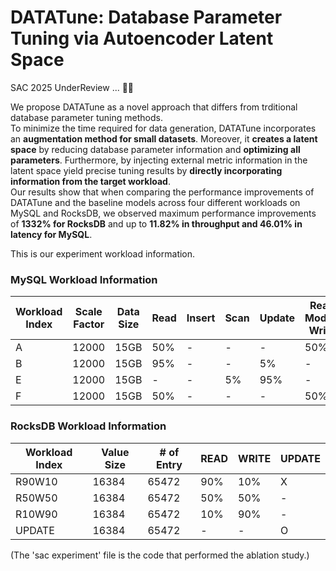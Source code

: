 # DATATune: Database Parameter Tuning via Autoencoder Latent Space
SAC 2025 UnderReview ... 😵‍💫

We propose DATATune as a novel approach that differs from trditional database parameter tuning methods.  
To minimize the time required for data generation, DATATune incorporates an **augmentation method for small datasets**. Moreover, it **creates a latent space** by reducing database parameter information and **optimizing all parameters**. Furthermore, by injecting external metric information in the latent space yield precise tuning results by **directly incorporating information from the target workload**.  
Our results show that when comparing the performance improvements of DATATune and the baseline models across four different workloads on MySQL and RocksDB, we observed maximum performance improvements of **1332% for RocksDB** and up to **11.82% in throughput and 46.01% in latency for MySQL**.


This is our experiment workload information.  
### MySQL Workload Information

| Workload Index | Scale Factor | Data Size | Read  | Insert | Scan | Update | Read Modify Write |
| -------------- | ------------ | --------- | ----- | ------ | ---- | ------ | ----------------- |
| A              | 12000        | 15GB      | 50%   | -      | -    | -      | 50%               |
| B              | 12000        | 15GB      | 95%   | -      | -    | 5%     | -                 |
| E              | 12000        | 15GB      | -     | -      | 5%   | 95%    | -                 |
| F              | 12000        | 15GB      | 50%   | -      | -    | -      | 50%               |


### RocksDB Workload Information

| Workload Index | Value Size | # of Entry | READ  | WRITE | UPDATE |
| -------------- | ---------- | ---------- | ----- | ----- | ------ |
| R90W10         | 16384      | 65472      | 90%   | 10%   | X      |
| R50W50         | 16384      | 65472      | 50%   | 50%   | -      |
| R10W90         | 16384      | 65472      | 10%   | 90%   | -      |
| UPDATE         | 16384      | 65472      | -     | -     | O      |



(The 'sac experiment' file is the code that performed the ablation study.)
